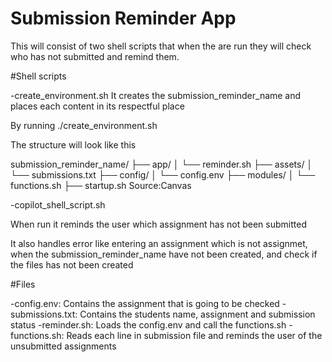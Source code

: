 # Submission Reminder App

This will consist of two shell scripts that when the are run they will
check who has not submitted and remind them.

#Shell scripts

-create_environment.sh
It creates the submission_reminder_name and places each content in its 
respectful place 

By running ./create_environment.sh

The structure will look like this

submission_reminder_name/
├── app/
│   └── reminder.sh
├── assets/
│   └── submissions.txt
├── config/
│   └── config.env
├── modules/
│   └── functions.sh
├── startup.sh
Source:Canvas


-copilot_shell_script.sh

When run it reminds the user which assignment has not been submitted 

It also handles error like entering an assignment which is not assignmet,
when the submission_reminder_name have not been created, and check if the
files has not been created


#Files

-config.env: Contains the assignment that is going to be checked
-submissions.txt: Contains the students name, assignment and submission 
status
-reminder.sh: Loads the config.env and call the functions.sh
-functions.sh: Reads each line in submission file and reminds the user
of the unsubmitted assignments

